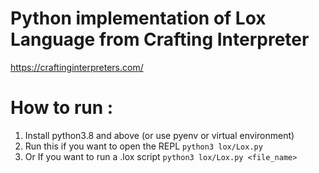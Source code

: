 # Python implementation of Lox Language from Crafting Interpreter
https://craftinginterpreters.com/

# How to run : 
1. Install python3.8 and above (or use pyenv or virtual environment)
2. Run this if you want to open the REPL
`python3 lox/Lox.py`
3. Or If you want to run a .lox script
`python3 lox/Lox.py <file_name>`
